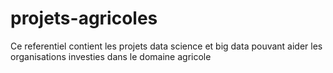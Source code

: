 # projets-agricoles
Ce referentiel contient les projets data science et big data pouvant aider les organisations investies dans le domaine agricole
